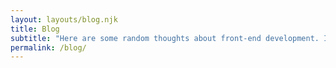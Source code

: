 ```yaml
---
layout: layouts/blog.njk
title: Blog
subtitle: "Here are some random thoughts about front-end development. I know it ain't much, but it's honest."
permalink: /blog/
---
```

